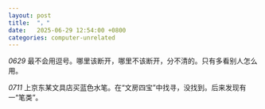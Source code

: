 ```yaml
---
layout: post
title:  "，"
date:   2025-06-29 12:54:00 +0800
categories: computer-unrelated
---
```


*0629*
最不会用逗号。哪里该断开，哪里不该断开，分不清的。只有多看别人怎么用。

*0711*
上京东某文具店买蓝色水笔。在“文房四宝”中找寻，没找到。后来发现有一“笔类”。